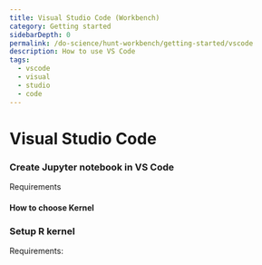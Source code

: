 ```yaml
---
title: Visual Studio Code (Workbench)
category: Getting started
sidebarDepth: 0
permalink: /do-science/hunt-workbench/getting-started/vscode
description: How to use VS Code
tags:
  - vscode
  - visual
  - studio
  - code
---
```


<!--

TODO

1. Creating Jupyter nootebook in VS Code
2. How to select python kernel from same conda installation as is used by Jupyterlab (use example kernel that we install on user setup: py310)
3. How to run code in cells
3. To explain how to create environment - Refer to python section in this getting-started guide where that is already written up
4. Try and add a section on R if possible to run R code with R kernel (e.g. if selecting r-base environment)

-->

# Visual Studio Code

### Create Jupyter notebook in VS Code

Requirements 

#### How to choose Kernel

####  

### Setup R kernel

Requirements: 
